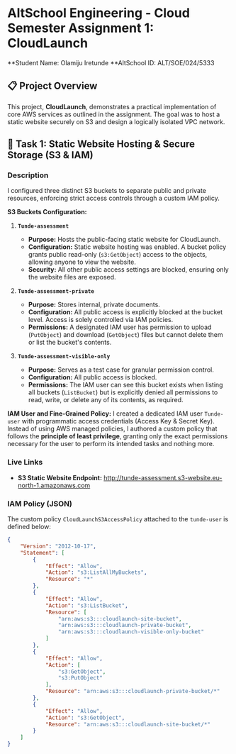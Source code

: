 # AltSchool Engineering - Cloud Semester Assignment 1: CloudLaunch

**Student Name: Olamiju Iretunde
**AltSchool ID: ALT/SOE/024/5333

## 📋 Project Overview

This project, **CloudLaunch**, demonstrates a practical implementation of core AWS services as outlined in the assignment. The goal was to host a static website securely on S3 and design a logically isolated VPC network.

## 🚀 Task 1: Static Website Hosting & Secure Storage (S3 & IAM)

### Description
I configured three distinct S3 buckets to separate public and private resources, enforcing strict access controls through a custom IAM policy.

**S3 Buckets Configuration:**

1.  **`Tunde-assessment`**
    *   **Purpose:** Hosts the public-facing static website for CloudLaunch.
    *   **Configuration:** Static website hosting was enabled. A bucket policy grants public read-only (`s3:GetObject`) access to the objects, allowing anyone to view the website.
    *   **Security:** All other public access settings are blocked, ensuring only the website files are exposed.

2.  **`Tunde-assessment-private`**
    *   **Purpose:** Stores internal, private documents.
    *   **Configuration:** All public access is explicitly blocked at the bucket level. Access is solely controlled via IAM policies.
    *   **Permissions:** A designated IAM user has permission to upload (`PutObject`) and download (`GetObject`) files but cannot delete them or list the bucket's contents.

3.  **`Tunde-assessment-visible-only`**
    *   **Purpose:** Serves as a test case for granular permission control.
    *   **Configuration:** All public access is blocked.
    *   **Permissions:** The IAM user can see this bucket exists when listing all buckets (`ListBucket`) but is explicitly denied all permissions to read, write, or delete any of its contents, as required.

**IAM User and Fine-Grained Policy:**
I created a dedicated IAM user `Tunde-user` with programmatic access credentials (Access Key & Secret Key). Instead of using AWS managed policies, I authored a custom policy that follows the **principle of least privilege**, granting only the exact permissions necessary for the user to perform its intended tasks and nothing more.

### Live Links
*   **S3 Static Website Endpoint:** http://tunde-assessment.s3-website.eu-north-1.amazonaws.com
### IAM Policy (JSON)
The custom policy `CloudLaunchS3AccessPolicy` attached to the `tunde-user` is defined below:

```json
{
    "Version": "2012-10-17",
    "Statement": [
        {
            "Effect": "Allow",
            "Action": "s3:ListAllMyBuckets",
            "Resource": "*"
        },
        {
            "Effect": "Allow",
            "Action": "s3:ListBucket",
            "Resource": [
                "arn:aws:s3:::cloudlaunch-site-bucket",
                "arn:aws:s3:::cloudlaunch-private-bucket",
                "arn:aws:s3:::cloudlaunch-visible-only-bucket"
            ]
        },
        {
            "Effect": "Allow",
            "Action": [
                "s3:GetObject",
                "s3:PutObject"
            ],
            "Resource": "arn:aws:s3:::cloudlaunch-private-bucket/*"
        },
        {
            "Effect": "Allow",
            "Action": "s3:GetObject",
            "Resource": "arn:aws:s3:::cloudlaunch-site-bucket/*"
        }
    ]
}

